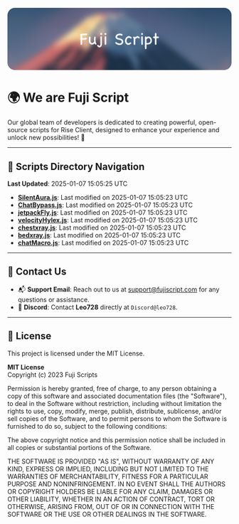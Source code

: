 ![Banner](.github/b.webp)

# 🌍 **We are Fuji Script**

Our global team of developers is dedicated to creating powerful, open-source scripts for Rise Client, designed to enhance your experience and unlock new possibilities! 🌟

---
<!-- SCRIPTS_NAVIGATION_START -->
## 📂 **Scripts Directory Navigation**

**Last Updated**: 2025-01-07 15:05:25 UTC

- **[SilentAura.js](scripts/SilentAura.js)**: Last modified on 2025-01-07 15:05:23 UTC
- **[ChatBypass.js](scripts/ChatBypass.js)**: Last modified on 2025-01-07 15:05:23 UTC
- **[jetpackFly.js](scripts/jetpackFly.js)**: Last modified on 2025-01-07 15:05:23 UTC
- **[velocityHylex.js](scripts/velocityHylex.js)**: Last modified on 2025-01-07 15:05:23 UTC
- **[chestxray.js](scripts/chestxray.js)**: Last modified on 2025-01-07 15:05:23 UTC
- **[bedxray.js](scripts/bedxray.js)**: Last modified on 2025-01-07 15:05:23 UTC
- **[chatMacro.js](scripts/chatMacro.js)**: Last modified on 2025-01-07 15:05:23 UTC

<!-- SCRIPTS_NAVIGATION_END -->

---

## 💬 **Contact Us**  
- 📬 **Support Email**: Reach out to us at [support@fujiscript.com](mailto:support@fujiscript.com) for any questions or assistance.  
- 💬 **Discord**: Contact **Leo728** directly at `Discord@leo728`.

---

## 📜 **License**

This project is licensed under the MIT License.  

**MIT License**  
Copyright (c) 2023 Fuji Scripts  

Permission is hereby granted, free of charge, to any person obtaining a copy of this software and associated documentation files (the "Software"), to deal in the Software without restriction, including without limitation the rights to use, copy, modify, merge, publish, distribute, sublicense, and/or sell copies of the Software, and to permit persons to whom the Software is furnished to do so, subject to the following conditions:  

The above copyright notice and this permission notice shall be included in all copies or substantial portions of the Software.  

THE SOFTWARE IS PROVIDED "AS IS", WITHOUT WARRANTY OF ANY KIND, EXPRESS OR IMPLIED, INCLUDING BUT NOT LIMITED TO THE WARRANTIES OF MERCHANTABILITY, FITNESS FOR A PARTICULAR PURPOSE AND NONINFRINGEMENT. IN NO EVENT SHALL THE AUTHORS OR COPYRIGHT HOLDERS BE LIABLE FOR ANY CLAIM, DAMAGES OR OTHER LIABILITY, WHETHER IN AN ACTION OF CONTRACT, TORT OR OTHERWISE, ARISING FROM, OUT OF OR IN CONNECTION WITH THE SOFTWARE OR THE USE OR OTHER DEALINGS IN THE SOFTWARE.  
